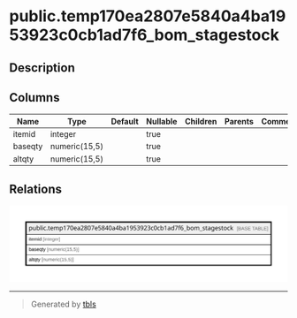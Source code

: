 # public.temp170ea2807e5840a4ba1953923c0cb1ad7f6_bom_stagestock

## Description

## Columns

| Name | Type | Default | Nullable | Children | Parents | Comment |
| ---- | ---- | ------- | -------- | -------- | ------- | ------- |
| itemid | integer |  | true |  |  |  |
| baseqty | numeric(15,5) |  | true |  |  |  |
| altqty | numeric(15,5) |  | true |  |  |  |

## Relations

![er](public.temp170ea2807e5840a4ba1953923c0cb1ad7f6_bom_stagestock.svg)

---

> Generated by [tbls](https://github.com/k1LoW/tbls)
